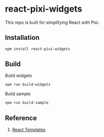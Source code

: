 # react-pixi-widgets

This repo is built for simplifying React with Pixi.

## Installation

```sh
npm install react-pixi-widgets
```

## Build

Build widgets

```sh
npm run build-widgets
```

Build sample

```sh
npm run build-sample
```

## Reference

1. [React Templates](https://github.com/pakyinw/react-template-v18)
